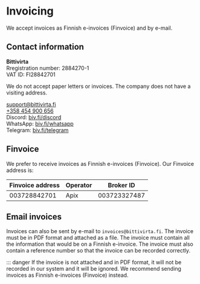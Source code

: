 # Invoicing

We accept invoices as Finnish e-invoices (Finvoice) and by e-mail.

## Contact information

**Bittivirta**<br>
Rregistration number: 2884270-1<br>
VAT ID: FI28842701<br>

We do not accept paper letters or invoices. The company does not have a visiting address.

<icon icon="fa:envelope" width="13px"/> [support@bittivirta.fi](mailto:support@bittivirta.fi)<br>
<icon icon="fa:phone" width="13px"/> [+358 454 900 656](tel:+358454900656)<br>
<icon icon="fa:comments" width="13px"/> Discord: [biv.fi/discord](https://biv.fi/discord)<br>
<icon icon="fa:whatsapp" width="13px"/> WhatsApp: [biv.fi/whatsapp](http://biv.fi/whatsapp)<br>
<icon icon="fa:telegram" width="13px"/> Telegram: [biv.fi/telegram](http://biv.fi/telegram)<br>

## Finvoice

We prefer to receive invoices as Finnish e-invoices (Finvoice). Our Finvoice address is:

| Finvoice address  | Operator  | Broker ID    |
|-------------------|-----------|--------------|
| 003728842701      | Apix      | 003723327487 |

## Email invoices

Invoices can also be sent by e-mail to `invoices@bittivirta.fi`. The invoice must be in PDF format and attached as a file. The invoice must contain all the information that would be on a Finnish e-invoice. The invoice must also contain a reference number so that the invoice can be recorded correctly.

::: danger If the invoice is not attached and in PDF format, it will not be recorded in our system and it will be ignored. We recommend sending invoices as Finnish e-invoices (Finvoice) instead.